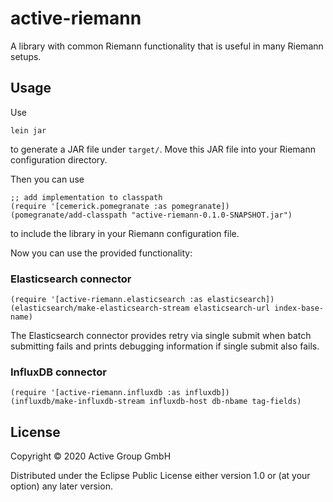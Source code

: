 # active-riemann

A library with common Riemann functionality that is useful in many Riemann
setups.

## Usage

Use

```
lein jar
```

to generate a JAR file under `target/`.  Move this JAR file into your Riemann
configuration directory.

Then you can use

```
;; add implementation to classpath
(require '[cemerick.pomegranate :as pomegranate])
(pomegranate/add-classpath "active-riemann-0.1.0-SNAPSHOT.jar")
```

to include the library in your Riemann configuration file.

Now you can use the provided functionality:

### Elasticsearch connector

```
(require '[active-riemann.elasticsearch :as elasticsearch])
(elasticsearch/make-elasticsearch-stream elasticsearch-url index-base-name)
```

The Elasticsearch connector provides retry via single submit when batch
submitting fails and prints debugging information if single submit also fails.

### InfluxDB connector

```
(require '[active-riemann.influxdb :as influxdb])
(influxdb/make-influxdb-stream influxdb-host db-nbame tag-fields)
```

## License

Copyright © 2020 Active Group GmbH

Distributed under the Eclipse Public License either version 1.0 or (at
your option) any later version.
